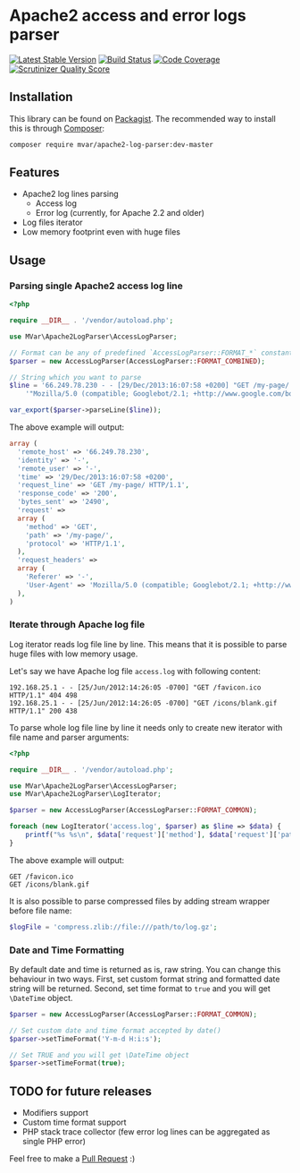 Apache2 access and error logs parser
====================================

[![Latest Stable Version](https://poser.pugx.org/mvar/apache2-log-parser/v/stable.png)](https://packagist.org/packages/mvar/apache2-log-parser)
[![Build Status](https://travis-ci.org/mvar/apache2-log-parser.png?branch=master)](https://travis-ci.org/mvar/apache2-log-parser)
[![Code Coverage](https://scrutinizer-ci.com/g/mvar/apache2-log-parser/badges/coverage.png?s=c4f63101c2d2877a2a0623b3a75ee18b67636b97)](https://scrutinizer-ci.com/g/mvar/apache2-log-parser/)
[![Scrutinizer Quality Score](https://scrutinizer-ci.com/g/mvar/apache2-log-parser/badges/quality-score.png?s=2eb88f010261c2bc70e969cb98107a57342b3543)](https://scrutinizer-ci.com/g/mvar/apache2-log-parser/)

Installation
---

This library can be found on [Packagist](https://packagist.org/packages/mvar/apache2-log-parser).
The recommended way to install this is through [Composer](https://getcomposer.org):

```bash
composer require mvar/apache2-log-parser:dev-master
```

Features
--------

 - Apache2 log lines parsing
     - Access log
     - Error log (currently, for Apache 2.2 and older)
 - Log files iterator
 - Low memory footprint even with huge files

Usage
-----

### Parsing single Apache2 access log line

```php
<?php

require __DIR__ . '/vendor/autoload.php';

use MVar\Apache2LogParser\AccessLogParser;

// Format can be any of predefined `AccessLogParser::FORMAT_*` constants or custom string
$parser = new AccessLogParser(AccessLogParser::FORMAT_COMBINED);

// String which you want to parse
$line = '66.249.78.230 - - [29/Dec/2013:16:07:58 +0200] "GET /my-page/ HTTP/1.1" 200 2490 "-" ' .
    '"Mozilla/5.0 (compatible; Googlebot/2.1; +http://www.google.com/bot.html)"';

var_export($parser->parseLine($line));
```

The above example will output:

```php
array (
  'remote_host' => '66.249.78.230',
  'identity' => '-',
  'remote_user' => '-',
  'time' => '29/Dec/2013:16:07:58 +0200',
  'request_line' => 'GET /my-page/ HTTP/1.1',
  'response_code' => '200',
  'bytes_sent' => '2490',
  'request' =>
  array (
    'method' => 'GET',
    'path' => '/my-page/',
    'protocol' => 'HTTP/1.1',
  ),
  'request_headers' =>
  array (
    'Referer' => '-',
    'User-Agent' => 'Mozilla/5.0 (compatible; Googlebot/2.1; +http://www.google.com/bot.html)',
  ),
)
```

### Iterate through Apache log file

Log iterator reads log file line by line. This means that it is possible to
parse huge files with low memory usage.

Let's say we have Apache log file `access.log` with following content:

```
192.168.25.1 - - [25/Jun/2012:14:26:05 -0700] "GET /favicon.ico HTTP/1.1" 404 498
192.168.25.1 - - [25/Jun/2012:14:26:05 -0700] "GET /icons/blank.gif HTTP/1.1" 200 438
```

To parse whole log file line by line it needs only to create new iterator with
file name and parser arguments:

```php
<?php

require __DIR__ . '/vendor/autoload.php';

use MVar\Apache2LogParser\AccessLogParser;
use MVar\Apache2LogParser\LogIterator;

$parser = new AccessLogParser(AccessLogParser::FORMAT_COMMON);

foreach (new LogIterator('access.log', $parser) as $line => $data) {
    printf("%s %s\n", $data['request']['method'], $data['request']['path']);
}
```

The above example will output:

```
GET /favicon.ico
GET /icons/blank.gif
```

It is also possible to parse compressed files by adding stream wrapper before file name:

```php
$logFile = 'compress.zlib://file:///path/to/log.gz';
```
     
### Date and Time Formatting

By default date and time is returned as is, raw string. You can change this
behaviour in two ways. First, set custom format string and formatted date
string will be returned. Second, set time format to `true` and you will get
`\DateTime` object.
 
```php       
$parser = new AccessLogParser(AccessLogParser::FORMAT_COMMON);

// Set custom date and time format accepted by date()
$parser->setTimeFormat('Y-m-d H:i:s');

// Set TRUE and you will get \DateTime object
$parser->setTimeFormat(true);
```

TODO for future releases
------------------------

 - Modifiers support
 - Custom time format support
 - PHP stack trace collector (few error log lines can be aggregated as single PHP error)

Feel free to make a [Pull Request](https://github.com/mvar/apache2-log-parser/pulls) :)
